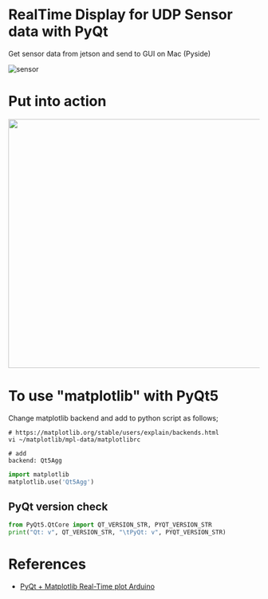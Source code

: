 # RealTime Display for UDP Sensor data with PyQt

Get sensor data from jetson and send to GUI on Mac (Pyside)

![sensor](https://user-images.githubusercontent.com/48679574/205445600-a379f2f5-a2ea-4c57-9166-6b7614148d82.png)


# Put into action
<img src="https://user-images.githubusercontent.com/48679574/205445655-6d08e0eb-d415-47de-8971-fa3250fc521b.gif" width="600" height="500"/>



# To use "matplotlib" with PyQt5

Change matplotlib backend and add to python script as follows;
```
# https://matplotlib.org/stable/users/explain/backends.html
vi ~/matplotlib/mpl-data/matplotlibrc

# add
backend: Qt5Agg
```
```python
import matplotlib
matplotlib.use('Qt5Agg')
```

## PyQt version check
```python
from PyQt5.QtCore import QT_VERSION_STR, PYQT_VERSION_STR
print("Qt: v", QT_VERSION_STR, "\tPyQt: v", PYQT_VERSION_STR)
```


# References
- [PyQt + Matplotlib Real-Time plot Arduino](https://org-technology.com/posts/pyqt-matplotlib-realtime-plot-3.html)
